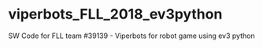 # viperbots_FLL_2018_ev3python
SW Code for FLL team #39139 - Viperbots for robot game using ev3 python
